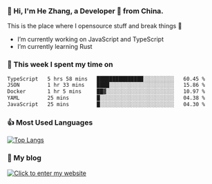 ### 👋 Hi, I'm He Zhang, a Developer 🚀 from China.

This is the place where I opensource stuff and break things :rofl:

- I’m currently working on JavaScript and TypeScript
- I’m currently learning Rust

### 💪 This week I spent my time on 
<!--START_SECTION:waka-->

```txt
TypeScript   5 hrs 58 mins   ███████████████░░░░░░░░░░   60.45 %
JSON         1 hr 33 mins    ████░░░░░░░░░░░░░░░░░░░░░   15.86 %
Docker       1 hr 5 mins     ██▓░░░░░░░░░░░░░░░░░░░░░░   10.97 %
YAML         25 mins         █░░░░░░░░░░░░░░░░░░░░░░░░   04.38 %
JavaScript   25 mins         █░░░░░░░░░░░░░░░░░░░░░░░░   04.30 %
```

<!--END_SECTION:waka-->

### 👍 Most Used Languages
[![Top Langs](https://github-readme-stats.vercel.app/api/top-langs/?username=zhanghecool&layout=compact)](https://zhanghe.cool)

### 🌈 My blog 
[![Click to enter my website](https://cdn.jsdelivr.net/gh/zhanghecool/assets/images/gif/zhanghecools.gif)](https://zhanghe.cool)
